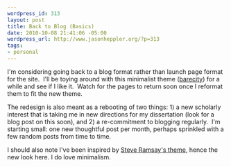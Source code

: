 ```yaml
--- 
wordpress_id: 313
layout: post
title: Back to Blog (Basics)
date: 2010-10-08 21:41:06 -05:00
wordpress_url: http://www.jasonheppler.org/?p=313
tags:
- personal
---
```

I'm considering going back to a blog format rather than launch page format for the site.  I'll be toying around with this minimalist theme (<a href="http://shaheeilyas.com/barecity/">barecity</a>) for a while and see if I like it.  Watch for the pages to return soon once I reformat them to fit the new theme.

The redesign is also meant as a rebooting of two things: 1) a new scholarly interest that is taking me in new directions for my dissertation (look for a blog post on this soon), and 2) a re-commitment to blogging regularly.  I'm starting small: one new thoughtful post per month, perhaps sprinkled with a few random posts from time to time.

I should also note I've been inspired by <a href="http://lenz.unl.edu/wordpress/">Steve Ramsay's theme</a>, hence the new look here. I do love minimalism.
